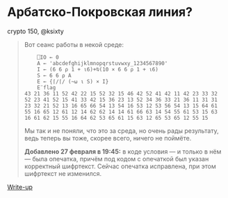 # Арбатско-Покровская линия?

crypto 150, @ksixty

> Вот сеанс работы в некой среде:
>
>         ⎕IO ← 0
>         A ← 'abcdefghijklmnopqrstuvwxy_1234567890'
>         I ← (6 6 ⍴ 1 + ⍳6)+⍉(10 × 6 6 ⍴ 1 + ⍳6)
>         S ← 6 6 ⍴ A
>         E ← {⌈/⌈/ (~⍵ ⍳ S) × I}
>         E¨flag
>     43 21 36 11 52 42 22 15 52 32 15 46 42 52 41 42 11 42 23 33 32 52 23 41 52 15 41 33 42 15 36 23 13 52 34 36 33 21 36 11 31 31 23 32 21 52 13 16 65 66 54 13 54 16 53 12 53 56 54 13 15 64 61 55 16 65 12 61 12 14 62 62 14 14 61 66 63 14 54 55 61 53 15 63 16 61 62 15 55 16 64 62 53 65 61 15 63 12 65 53 65 12 55 15
>
> Мы так и не поняли, что это за среда, но очень рады результату, ведь теперь вы тоже, скорее всего, ничего не поймёте.
>
> **Добавлено 27 февраля в 19:45:** в коде условия — и только в нём — была опечатка, причём под кодом с опечаткой был указан корректный шифртекст. Сейчас опечатка исправлена, при этом шифртекст не изменился.

[Write-up](WRITEUP.md)
